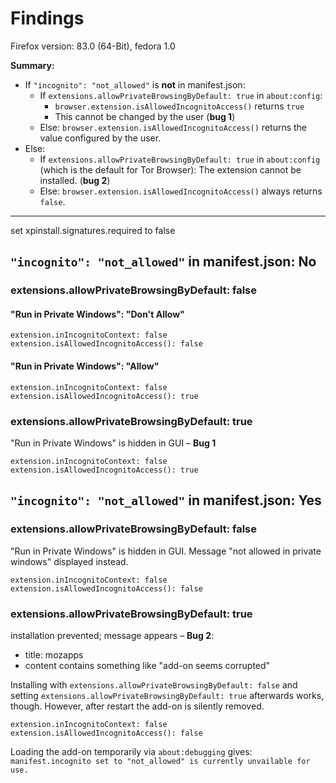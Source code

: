 # Findings

Firefox version: 83.0 (64-Bit), fedora 1.0

**Summary:**

- If `"incognito": "not_allowed"` is **not** in manifest.json:
  - If `extensions.allowPrivateBrowsingByDefault: true` in `about:config`:
    - `browser.extension.isAllowedIncognitoAccess()` returns `true`
    - This cannot be changed by the user (**bug 1**)
  - Else: `browser.extension.isAllowedIncognitoAccess()` returns the value configured by the user.
- Else:
  - If `extensions.allowPrivateBrowsingByDefault: true` in `about:config` (which is the default for Tor Browser): The extension cannot be installed. (**bug 2**)
  - Else: `browser.extension.isAllowedIncognitoAccess()` always returns `false`.

---

set xpinstall.signatures.required to false

## `"incognito": "not_allowed"` in manifest.json: No

### extensions.allowPrivateBrowsingByDefault: false

#### "Run in Private Windows": "Don't Allow"

    extension.inIncognitoContext: false
    extension.isAllowedIncognitoAccess(): false

#### "Run in Private Windows": "Allow"

    extension.inIncognitoContext: false
    extension.isAllowedIncognitoAccess(): true

### extensions.allowPrivateBrowsingByDefault: true

"Run in Private Windows" is hidden in GUI – **Bug 1**

    extension.inIncognitoContext: false
    extension.isAllowedIncognitoAccess(): true

## `"incognito": "not_allowed"` in manifest.json: Yes

### extensions.allowPrivateBrowsingByDefault: false

"Run in Private Windows" is hidden in GUI. Message "not allowed in private windows" displayed instead.

    extension.inIncognitoContext: false
    extension.isAllowedIncognitoAccess(): false

### extensions.allowPrivateBrowsingByDefault: true

installation prevented; message appears – **Bug 2**:

- title: mozapps
- content contains something like "add-on seems corrupted"

Installing with `extensions.allowPrivateBrowsingByDefault: false` and setting `extensions.allowPrivateBrowsingByDefault: true` afterwards works, though. However, after restart the add-on is silently removed.

    extension.inIncognitoContext: false
    extension.isAllowedIncognitoAccess(): false

Loading the add-on temporarily via `about:debugging` gives: `manifest.incognito set to "not_allowed" is currently unvailable for use.`
